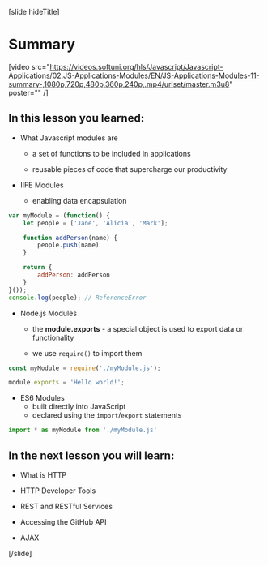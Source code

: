 [slide hideTitle]
# Summary

[video src="https://videos.softuni.org/hls/Javascript/Javascript-Applications/02.JS-Applications-Modules/EN/JS-Applications-Modules-11-summary-,1080p,720p,480p,360p,240p,.mp4/urlset/master.m3u8" poster="" /]

## In this lesson you learned:

- What Javascript modules are

	* a set of functions to be included in applications

    * reusable pieces of code that supercharge our productivity


- IIFE Modules
    * enabling data encapsulation

```js 
var myModule = (function() {
    let people = ['Jane', 'Alicia', 'Mark'];

    function addPerson(name) {
        people.push(name)
    }

    return {    
        addPerson: addPerson
    }
}());
console.log(people); // ReferenceError
```

- Node\.js Modules
  
	* the **module.exports** - a special object is used to export data or functionality
  
    * we use `require()` to import them

```js
const myModule = require('./myModule.js');

module.exports = 'Hello world!';
```

- ES6 Modules
	* built directly into JavaScript
	* declared using the `import`/`export` statements

```js
import * as myModule from './myModule.js'
```

## In the next lesson you will learn:

- What is HTTP

- HTTP Developer Tools

- REST and RESTful Services

- Accessing the GitHub API​

- AJAX

[/slide]
